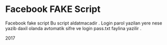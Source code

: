 # Facebook FAKE Script
Facebook fake script 
Bu script aldatmacadir . Login parol yazilan yere nese yazib daxil olanda avtomatik sifre ve login pass.txt faylina yazilir .

2017
